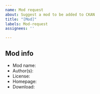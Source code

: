 ```yaml
---
name: Mod request
about: Suggest a mod to be added to CKAN
title: "[Mod]"
labels: Mod-request
assignees: ''

---
```


Mod info
--------
* Mod name: 
* Author(s): 
* License: 
* Homepage: 
* Download: 

